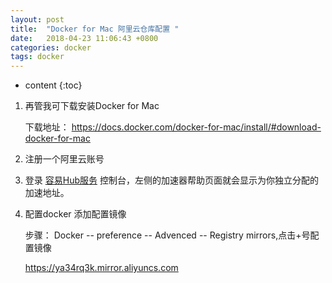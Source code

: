 ```yaml
---
layout: post
title:  "Docker for Mac 阿里云仓库配置 "
date:   2018-04-23 11:06:43 +0800
categories: docker
tags: docker
---
```


* content
{:toc}



1. 再管我可下载安装Docker for Mac

	下载地址： https://docs.docker.com/docker-for-mac/install/#download-docker-for-mac

2. 注册一个阿里云账号
3. 登录 [容易Hub服务](https://cr.console.aliyun.com/#/imageList) 控制台，左侧的加速器帮助页面就会显示为你独立分配的加速地址。
4. 配置docker 添加配置镜像

	步骤： Docker -- preference -- Advenced -- Registry mirrors,点击+号配置镜像

	https://ya34rq3k.mirror.aliyuncs.com
